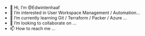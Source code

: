 - 👋 Hi, I’m @Edwintenhaaf
- 👀 I’m interested in User Workspace Management / Automation...
- 🌱 I’m currently learning Git / Terraform / Packer / Azure ...
- 💞️ I’m looking to collaborate on ...
- 📫 How to reach me ...

<!---
Edwintenhaaf/Edwintenhaaf is a ✨ special ✨ repository because its `README.md` (this file) appears on your GitHub profile.
You can click the Preview link to take a look at your changes.
--->
